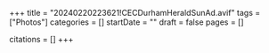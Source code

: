 +++
title = "20240220223621!CECDurhamHeraldSunAd.avif"
tags = ["Photos"]
categories = []
startDate = ""
draft = false
pages = []

citations = []
+++
